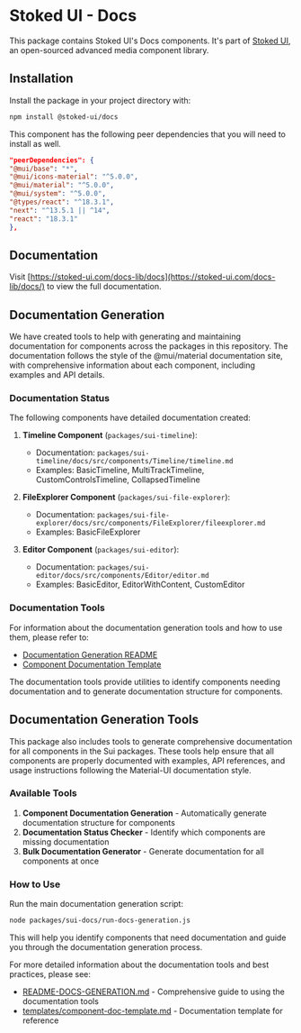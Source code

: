 # Stoked UI - Docs

This package contains Stoked UI's Docs components.
It's part of [Stoked UI](https://stoked-ui.com/stoked-ui/docs), an open-sourced advanced media component library.

## Installation

Install the package in your project directory with:

```bash
npm install @stoked-ui/docs
```

This component has the following peer dependencies that you will need to install as well.

```json
"peerDependencies": {
"@mui/base": "*",
"@mui/icons-material": "^5.0.0",
"@mui/material": "^5.0.0",
"@mui/system": "^5.0.0",
"@types/react": "^18.3.1",
"next": "^13.5.1 || ^14",
"react": "18.3.1"
},
```

## Documentation

Visit [https://stoked-ui.com/docs-lib/docs](https://stoked-ui.com/docs-lib/docs/) to view the full documentation.

## Documentation Generation

We have created tools to help with generating and maintaining documentation for components across the packages in this repository. The documentation follows the style of the @mui/material documentation site, with comprehensive information about each component, including examples and API details.

### Documentation Status

The following components have detailed documentation created:

1. **Timeline Component** (`packages/sui-timeline`):
   - Documentation: `packages/sui-timeline/docs/src/components/Timeline/timeline.md`
   - Examples: BasicTimeline, MultiTrackTimeline, CustomControlsTimeline, CollapsedTimeline

2. **FileExplorer Component** (`packages/sui-file-explorer`):
   - Documentation: `packages/sui-file-explorer/docs/src/components/FileExplorer/fileexplorer.md`
   - Examples: BasicFileExplorer

3. **Editor Component** (`packages/sui-editor`):
   - Documentation: `packages/sui-editor/docs/src/components/Editor/editor.md`
   - Examples: BasicEditor, EditorWithContent, CustomEditor

### Documentation Tools

For information about the documentation generation tools and how to use them, please refer to:
- [Documentation Generation README](./README-DOCS-GENERATION.md)
- [Component Documentation Template](./templates/component-doc-template.md)

The documentation tools provide utilities to identify components needing documentation and to generate documentation structure for components.

## Documentation Generation Tools

This package also includes tools to generate comprehensive documentation for all components in the Sui packages. These tools help ensure that all components are properly documented with examples, API references, and usage instructions following the Material-UI documentation style.

### Available Tools

1. **Component Documentation Generation** - Automatically generate documentation structure for components
2. **Documentation Status Checker** - Identify which components are missing documentation
3. **Bulk Documentation Generator** - Generate documentation for all components at once

### How to Use

Run the main documentation generation script:

```bash
node packages/sui-docs/run-docs-generation.js
```

This will help you identify components that need documentation and guide you through the documentation generation process.

For more detailed information about the documentation tools and best practices, please see:

- [README-DOCS-GENERATION.md](./README-DOCS-GENERATION.md) - Comprehensive guide to using the documentation tools
- [templates/component-doc-template.md](./templates/component-doc-template.md) - Documentation template for reference
